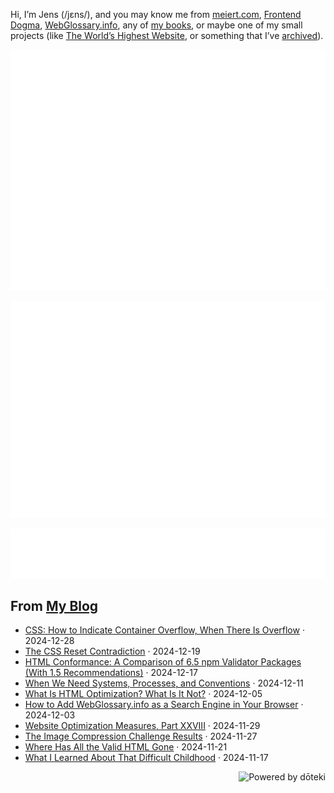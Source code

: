 Hi, I’m Jens (/jɛns/), and you may know me from [meiert.com](https://meiert.com/en/), [Frontend Dogma](https://frontenddogma.com/), [WebGlossary.info](https://webglossary.info/), any of [my books](https://www.goodreads.com/author/list/13623828.Jens_Oliver_Meiert), or maybe one of my small projects (like [The World’s Highest Website](https://worlds-highest-website.com/), or something that I’ve [archived](https://mirrors.meiert.org/)).

<!-- Metrics -->

[![Jens’s stats as per Metrics.](github-metrics.svg)](https://github.com/lowlighter/metrics)

[![Jens’s calendar.](github-metrics.plugin.isocalendar.fullyear.svg)](https://github.com/lowlighter/metrics/blob/master/source/plugins/isocalendar/README.md)

[![Jens’s facts.](github-metrics.plugin.habits.facts.svg)](https://github.com/lowlighter/metrics/blob/master/source/plugins/habits/README.md)

<!-- dōteki -->

<!-- blog start -->
## From [My Blog](https://meiert.com/en/)

- [CSS: How to Indicate Container Overflow, When There Is Overflow](https://meiert.com/en/blog/iff-container-overflow/) · 2024-12-28
- [The CSS Reset Contradiction](https://meiert.com/en/blog/the-css-reset-contradiction/) · 2024-12-19
- [HTML Conformance: A Comparison of 6.5 npm Validator Packages (With 1.5 Recommendations)](https://meiert.com/en/blog/html-validator-packages/) · 2024-12-17
- [When We Need Systems, Processes, and Conventions](https://meiert.com/en/blog/systems-processes-conventions/) · 2024-12-11
- [What Is HTML Optimization? What Is It Not?](https://meiert.com/en/blog/what-is-html-optimization/) · 2024-12-05
- [How to Add WebGlossary.info as a Search Engine in Your Browser](https://meiert.com/en/blog/web-development-glossary-search/) · 2024-12-03
- [Website Optimization Measures, Part XXVIII](https://meiert.com/en/blog/optimization-measures-28/) · 2024-11-29
- [The Image Compression Challenge Results](https://meiert.com/en/blog/the-image-compression-challenge-results/) · 2024-11-27
- [Where Has All the Valid HTML Gone](https://meiert.com/en/blog/where-has-all-the-valid-html-gone/) · 2024-11-21
- [What I Learned About That Difficult Childhood](https://meiert.com/en/blog/that-difficult-childhood/) · 2024-11-17
<!-- blog end -->

<a href="https://doteki.org"><img src="https://img.shields.io/badge/powered_by-d%C5%8Dteki-0?style=flat-square&labelColor=202b2d&color=5E936C" align="right" alt="Powered by dōteki"></a>